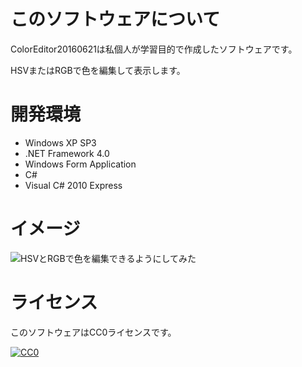 # このソフトウェアについて #

ColorEditor20160621は私個人が学習目的で作成したソフトウェアです。

HSVまたはRGBで色を編集して表示します。

# 開発環境 #

* Windows XP SP3
* .NET Framework 4.0
* Windows Form Application
* C#
* Visual C# 2010 Express

# イメージ #

![HSVとRGBで色を編集できるようにしてみた](http://cdn-ak.f.st-hatena.com/images/fotolife/y/ytyaru/20160621/20160621204537.png)

# ライセンス #

このソフトウェアはCC0ライセンスです。

[![CC0](http://i.creativecommons.org/p/zero/1.0/88x31.png "CC0")](http://creativecommons.org/publicdomain/zero/1.0/deed.ja)
